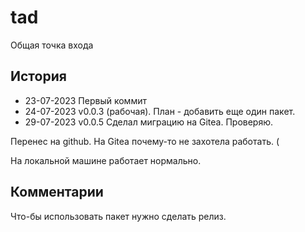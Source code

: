 # tad
Общая точка входа

## История 
- 23-07-2023 Первый коммит
- 24-07-2023 v0.0.3 (рабочая). План - добавить еще один пакет.
- 29-07-2023 v0.0.5 Сделал миграцию на Gitea. Проверяю.

Перенес на github. На Gitea почему-то не захотела работать. (

На локальной машине работает нормально.

## Комментарии

Что-бы использовать пакет нужно сделать релиз.

